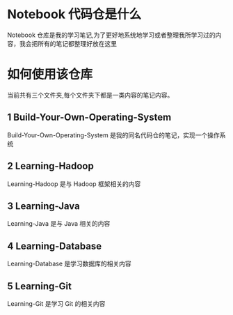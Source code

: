 # Notebook 代码仓是什么
Notebook 仓库是我的学习笔记,为了更好地系统地学习或者整理我所学习过的内容，我会把所有的笔记都整理好放在这里

# 如何使用该仓库
当前共有三个文件夹,每个文件夹下都是一类内容的笔记内容。

## 1 Build-Your-Own-Operating-System 

Build-Your-Own-Operating-System 是我的同名代码仓的笔记，实现一个操作系统

## 2 Learning-Hadoop 
Learning-Hadoop 是与 Hadoop 框架相关的内容

## 3 Learning-Java 
Learning-Java 是与 Java 相关的内容

## 4 Learning-Database
Learning-Database 是学习数据库的相关内容

## 5 Learning-Git
Learning-Git 是学习 Git 的相关内容

